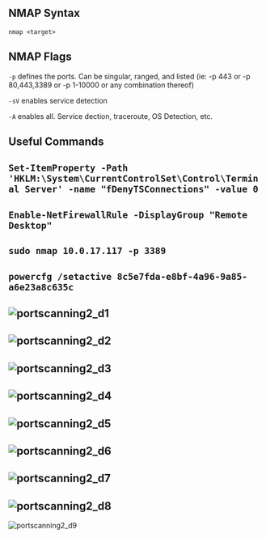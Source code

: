 ## NMAP Syntax
`nmap <target>`

## NMAP Flags
`-p` defines the ports. Can be singular, ranged, and listed 
(ie: -p 443 or -p 80,443,3389 or -p 1-10000 or any combination thereof)

`-sV` enables service detection

`-A` enables all. Service dection, traceroute, OS Detection, etc.

## Useful Commands
`Set-ItemProperty -Path 'HKLM:\System\CurrentControlSet\Control\Terminal Server' -name "fDenyTSConnections" -value 0`
---
`Enable-NetFirewallRule -DisplayGroup "Remote Desktop"`
---
`sudo nmap 10.0.17.117 -p 3389`
---
`powercfg /setactive 8c5e7fda-e8bf-4a96-9a85-a6e23a8c635c`
---
![portscanning2_d1](https://user-images.githubusercontent.com/55714414/133791745-97d2c109-d10b-49bb-a9e2-528a09f7f6a5.png)
---
![portscanning2_d2](https://user-images.githubusercontent.com/55714414/133791752-5873eb41-7a8e-415b-9fad-32c88a847f67.png)
---
![portscanning2_d3](https://user-images.githubusercontent.com/55714414/133791750-eb7b3ea2-d7a7-45ad-87e1-6a6c691757f7.png)
---
![portscanning2_d4](https://user-images.githubusercontent.com/55714414/133791753-4f370c26-43d0-4216-8bef-88d87aff4843.png)
---
![portscanning2_d5](https://user-images.githubusercontent.com/55714414/133791755-af4469f0-c7d6-4347-b92a-89067ab43631.png)
---
![portscanning2_d6](https://user-images.githubusercontent.com/55714414/133791757-2d45ec51-b90f-4cab-89d9-d598a011eec0.png)
---
![portscanning2_d7](https://user-images.githubusercontent.com/55714414/133791759-e538d7b2-8be9-4291-9aeb-6ce4a2726574.png)
---
![portscanning2_d8](https://user-images.githubusercontent.com/55714414/133791762-9029cb13-7748-418b-a7d8-5c3d633b8e22.png)
---
![portscanning2_d9](https://user-images.githubusercontent.com/55714414/133791766-1cdd639b-c318-4a46-bef2-c927d4be6d9a.png)
